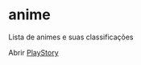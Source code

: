 # anime

Lista de animes e suas classificações

Abrir [PlayStory](https://play.google.com/store/apps/details?id=com.ookiisoftware.anime)
